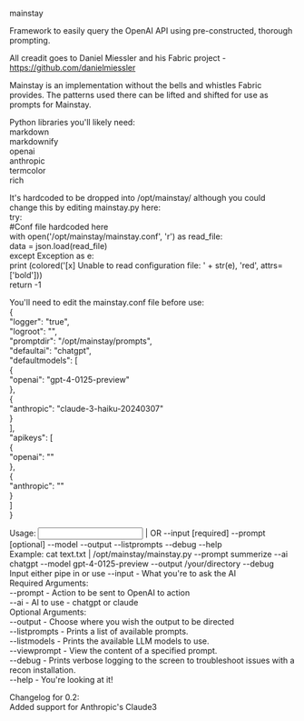 mainstay

Framework to easily query the OpenAI API using pre-constructed, thorough prompting.<br>

All creadit goes to Daniel Miessler and his Fabric project - https://github.com/danielmiessler<br>

Mainstay is an implementation without the bells and whistles Fabric provides. The patterns used there can be lifted and shifted for use as prompts for Mainstay.<br>

Python libraries you'll likely need:<br>
markdown<br>
markdownify<br>
openai<br>
anthropic<br>
termcolor<br>
rich<br>

It's hardcoded to be dropped into /opt/mainstay/ although you could change this by editing mainstay.py here:<br>
    try:<br>
        #Conf file hardcoded here<br>
        with open('/opt/mainstay/mainstay.conf', 'r') as read_file:<br>
            data = json.load(read_file)<br>
    except Exception as e:<br>
        print (colored('[x] Unable to read configuration file: ' + str(e), 'red', attrs=['bold']))<br>
        return -1<br>

You'll need to edit the mainstay.conf file before use:<br>
{<br>
    "logger": "true",<br>
    "logroot": "",<br>
    "promptdir": "/opt/mainstay/prompts",<br>
    "defaultai": "chatgpt", <br>
    "defaultmodels": [<br>
        {<br>
            "openai": "gpt-4-0125-preview"<br>
        },<br>
        {<br>
            "anthropic": "claude-3-haiku-20240307"<br>
        }<br>
    ],<br>
    "apikeys": [<br>
        {<br>
            "openai": ""<br>
        },<br>
        {<br>
            "anthropic": ""<br>
        }<br>
    ]<br>
}<br>

Usage: <Input for OpenAI> | OR --input [required] --prompt [optional] --model --output --listprompts --debug --help<br>
Example: cat text.txt | /opt/mainstay/mainstay.py --prompt summerize --ai chatgpt --model gpt-4-0125-preview --output /your/directory --debug<br>
Input either pipe in or use --input - What you're to ask the AI<br>
Required Arguments:<br>
--prompt - Action to be sent to OpenAI to action<br>
--ai - AI to use - chatgpt or claude<br>
Optional Arguments:<br>
--output - Choose where you wish the output to be directed<br>
--listprompts - Prints a list of available prompts.<br>
--listmodels - Prints the available LLM models to use.<br>
--viewprompt - View the content of a specified prompt.<br>
--debug - Prints verbose logging to the screen to troubleshoot issues with a recon installation.<br>
--help - You're looking at it!<br>

Changelog for 0.2:<br>
Added support for Anthropic's Claude3
